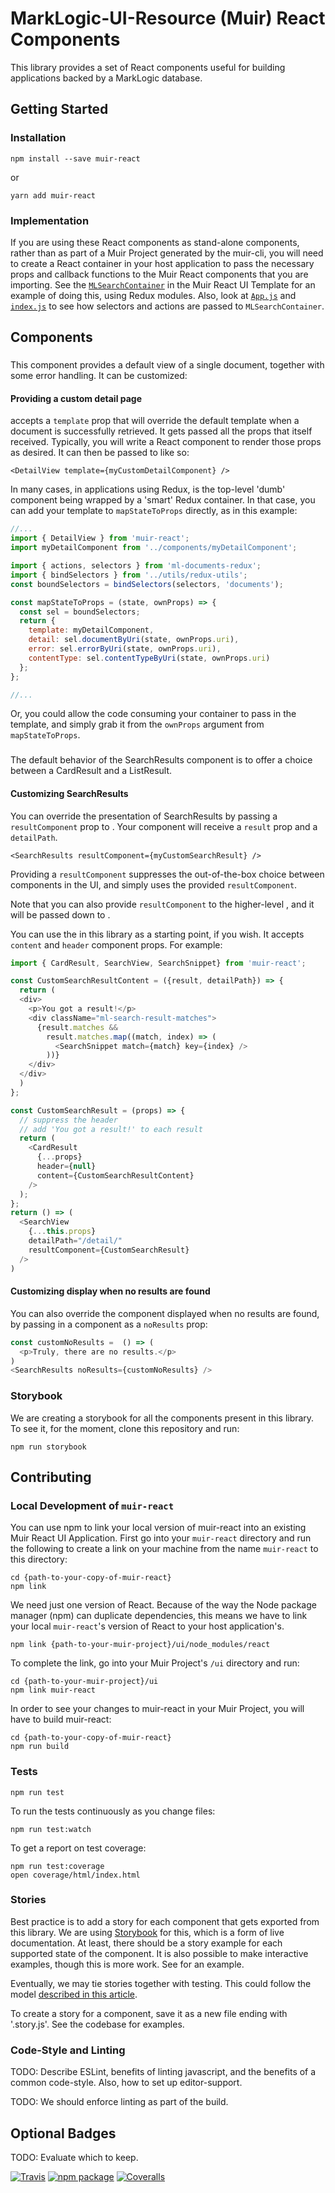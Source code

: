 # MarkLogic-UI-Resource (Muir) React Components

This library provides a set of React components useful for building applications backed by a MarkLogic database.

## Getting Started

### Installation

    npm install --save muir-react

or

    yarn add muir-react

### Implementation

If you are using these React components as stand-alone components, rather than as part of a Muir Project generated by the muir-cli, you will need to create a React container in your host application to pass the necessary props and callback functions to the Muir React components that you are importing. See the [`MLSearchContainer`](https://project.marklogic.com/repo/projects/NACW/repos/muir-react-template/browse/ui/src/containers/MLSearchContainer.js) in the Muir React UI Template for an example of doing this, using Redux modules. Also, look at [`App.js`](https://project.marklogic.com/repo/projects/NACW/repos/muir-react-template/browse/ui/src/App.js) and [`index.js`](https://project.marklogic.com/repo/projects/NACW/repos/muir-react-template/browse/ui/src/App.js) to see how selectors and actions are passed to `MLSearchContainer`.

## Components

### <DetailView />

This component provides a default view of a single document, together with some error handling. It can be customized:

#### Providing a custom detail page

<DetailView /> accepts a `template` prop that will override the default template when a document is successfully retrieved. It gets passed all the props that <DetailView /> itself received. Typically, you will write a React component to render those props as desired. It can then be passed to <DetailView /> like so:

    <DetailView template={myCustomDetailComponent} />

In many cases, in applications using Redux, <DetailView /> is the top-level 'dumb' component being wrapped by a 'smart' Redux container. In that case, you can add your template to `mapStateToProps` directly, as in this example:

```javascript
//...
import { DetailView } from 'muir-react';
import myDetailComponent from '../components/myDetailComponent';

import { actions, selectors } from 'ml-documents-redux';
import { bindSelectors } from '../utils/redux-utils';
const boundSelectors = bindSelectors(selectors, 'documents');

const mapStateToProps = (state, ownProps) => {
  const sel = boundSelectors;
  return {
    template: myDetailComponent,
    detail: sel.documentByUri(state, ownProps.uri),
    error: sel.errorByUri(state, ownProps.uri),
    contentType: sel.contentTypeByUri(state, ownProps.uri)
  };
};

//...
```

Or, you could allow the code consuming your container to pass in the template, and simply grab it from the `ownProps` argument from `mapStateToProps`.

### <SearchResults />

The default behavior of the SearchResults component is to offer a choice between a CardResult and a ListResult.

#### Customizing SearchResults

You can override the presentation of SearchResults by passing a `resultComponent` prop to <SearchResults />. Your component will receive a `result` prop and a `detailPath`. 

    <SearchResults resultComponent={myCustomSearchResult} />

Providing a `resultComponent` suppresses the out-of-the-box choice between components in the UI, and simply uses the provided `resultComponent`.

Note that you can also provide `resultComponent` to the higher-level <SearchView />, and it will be passed down to <SearchResults />.

You can use the <CardResult> in this library as a starting point, if you wish. It accepts `content` and `header` component props. For example:

```javascript
import { CardResult, SearchView, SearchSnippet} from 'muir-react';

const CustomSearchResultContent = ({result, detailPath}) => {
  return (
  <div>
    <p>You got a result!</p>
    <div className="ml-search-result-matches">
      {result.matches &&
        result.matches.map((match, index) => (
          <SearchSnippet match={match} key={index} />
        ))}
    </div>
  </div>
  )
};

const CustomSearchResult = (props) => {
  // suppress the header
  // add 'You got a result!' to each result
  return (
    <CardResult
      {...props}
      header={null}
      content={CustomSearchResultContent}
    />
  );
};
return () => (
  <SearchView
    {...this.props}
    detailPath="/detail/"
    resultComponent={CustomSearchResult}
  />
)
```

#### Customizing display when no results are found

You can also override the component displayed when no results are found, by passing in a component as a `noResults` prop:

```javascript
const customNoResults =  () => (
  <p>Truly, there are no results.</p>
)
<SearchResults noResults={customNoResults} />
```

### Storybook

We are creating a storybook for all the components present in this library. To see it, for the moment, clone this repository and run:

    npm run storybook

## Contributing

### Local Development of `muir-react`

You can use npm to link your local version of muir-react into an existing Muir React UI Application. First go into your `muir-react` directory and run the following to create a link on your machine from the name `muir-react` to this directory:

    cd {path-to-your-copy-of-muir-react}
    npm link

We need just one version of React. Because of the way the Node package manager (npm) can duplicate dependencies, this means we have to link your local `muir-react`'s version of React to your host application's.

    npm link {path-to-your-muir-project}/ui/node_modules/react

To complete the link, go into your Muir Project's `/ui` directory and run:

    cd {path-to-your-muir-project}/ui
    npm link muir-react

In order to see your changes to muir-react in your Muir Project, you will have to build muir-react:

    cd {path-to-your-copy-of-muir-react}
    npm run build

### Tests

    npm run test

To run the tests continuously as you change files:

    npm run test:watch

To get a report on test coverage:

    npm run test:coverage
    open coverage/html/index.html

### Stories

Best practice is to add a story for each component that gets exported from this library. We are using [Storybook](https://github.com/storybooks/storybook) for this, which is a form of live documentation. At least, there should be a story example for each supported state of the component. It is also possible to make interactive examples, though this is more work. See <Facets /> for an example.

Eventually, we may tie stories together with testing. This could follow the model [described in this article](https://medium.com/@mlthuret/building-a-react-components-living-documentation-using-react-storybook-5f11f0e7d23e).

To create a story for a component, save it as a new file ending with '.story.js'. See the codebase for examples.

### Code-Style and Linting

TODO: Describe ESLint, benefits of linting javascript, and the benefits of a common code-style. Also, how to set up editor-support.

TODO: We should enforce linting as part of the build.

## Optional Badges

TODO: Evaluate which to keep.

[![Travis][build-badge]][build]
[![npm package][npm-badge]][npm]
[![Coveralls][coveralls-badge]][coveralls]

[build-badge]: https://img.shields.io/travis/user/repo/master.png?style=flat-square
[build]: https://travis-ci.org/user/repo

[npm-badge]: https://img.shields.io/npm/v/npm-package.png?style=flat-square
[npm]: https://www.npmjs.org/package/npm-package

[coveralls-badge]: https://img.shields.io/coveralls/user/repo/master.png?style=flat-square
[coveralls]: https://coveralls.io/github/user/repo
